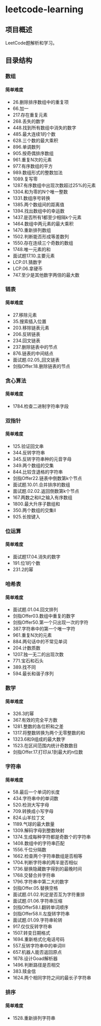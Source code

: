 # leetcode-learning

## 项目概述

LeetCode题解析和学习。

## 目录结构

### 数组
#### 简单难度
- 26.删除排序数组中的重复项
- 66.加一
- 217.存在重复元素
- 268.丢失的数字
- 448.找到所有数组中消失的数字
- 485.最大连续1的个数
- 628.三个数的最大乘积
- 896.单调数列  
- 905.按奇偶排序数组
- 961.重复N次的元素
- 977.有序数组的平方
- 989.数组形式的整数加法
- 1089.复写零
- 1287.有序数组中出现次数超过25%的元素
- 1304.和为零的N个唯一整数
- 1331.数组序号转换
- 1385.两个数组间的距离值
- 1394.找出数组中的幸运数
- 1437.是否所有1都至少相隔k个元素
- 1464.数组中两元素的最大乘积
- 1470.重新排列数组
- 1502.判断能否形成等差数列
- 1550.存在连续三个奇数的数组
- 1748.唯一元素的和
- 面试题17.10.主要元素
- LCP.01.猜数字
- LCP.06.拿硬币
- 747.至少是其他数字两倍的最大数


### 链表
#### 简单难度
- 27.移除元素
- 35.搜索插入位置
- 203.移除链表元素
- 206.反转链表
- 234.回文链表
- 237.删除链表中的节点
- 876.链表的中间结点
- 面试题.02.05_回文链表
- 剑指Offer.18.删除链表的节点

### 贪心算法
#### 简单难度
- 1784.检查二进制字符串字段

### 双指针
#### 简单难度
- 125.验证回文串
- 344.反转字符串
- 345.反转字符串种的元音字母
- 349.两个数组的交集
- 844.比较含退格的字符串
- 剑指Offer22.链表中倒数第k个节点
- 面试题.10.01.合并排序的数组
- 面试题.02.02.返回倒数第k个节点
- 167.两数之和II之输入有序数组
- 1800.最大升序子数组和
- 350.两个数组的交集II
- 925.长按键入

### 位运算
#### 简单难度
- 面试题17.04.消失的数字
- 191.位1的个数
- 231.2的幂


### 哈希表
#### 简单难度
- 面试题.01.04.回文排列
- 剑指Offer03.数组中重复的数字
- 剑指Offer50.第一个只出现一次的字符
- 387.字符串中的第一个唯一字符
- 961.重复N次的元素
- 884.两句话中的不常见单词
- 204.计数质数
- 1207.独一无二的出现次数
- 771.宝石和石头
- 389.找不同
- 594.最长和谐子序列

### 数学
#### 简单难度
- 326.3的幂
- 367.有效的完全平方数
- 1281.整数的各位积和之差
- 1317.将整数转换为两个无零整数的和
- 1323.6和9组成的最大数字
- 1523.在区间范围内统计奇数数目
- 剑指Offer.17.打印从1到最大的n位数

### 字符串
#### 简单难度
- 58.最后一个单词的长度
- 434.字符串中的单词数
- 520.检测大写字母
- 709.转换成小写字母
- 824.山羊拉丁文
- 1189.气球的最大数量
- 1309.解码字母到整数映射
- 1374.生成每种字符都是奇数个的字符串
- 1408.数组中的字符串匹配
- 1556.千位分隔数
- 1662.检查两个字符串数组是否相等
- 1704.判断字符串的两半是否相似
- 1736.替换隐藏数字得到的最晚时间
- 1768.交替合并字符串
- 1796.字符串中第二大的数字
- 剑指Offer.05.替换空格
- 面试题.01.02.判定是否互为字符重排
- 面试题.01.06.字符串压缩
- 剑指Offer58.I.翻转单词顺序
- 剑指Offer58.II.左旋转字符串
- 面试题.01.09.字符串轮转
- 917.仅仅反转字符串
- 1507.转变日期格式
- 1694.重新格式化电话号码
- 557.反转字符串中的单词III
- 657.机器人能否返回原点
- 1678.设计Goad解析器
- 1496.判断路径是否相交
- 383.赎金信
- 1624.两个相同字符之间的最长子字符串

### 排序
#### 简单难度
- 1528.重新排列字符串